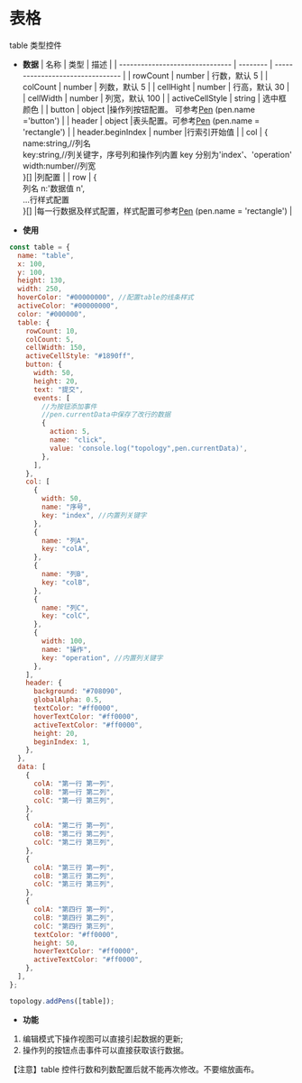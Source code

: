 # 表格

table 类型控件

- **数据**
  | 名称 | 类型 | 描述 |
  | ------------------------------- | -------- | -------------------------------- |
  | rowCount | number | 行数，默认 5 |
  | colCount | number | 列数，默认 5 |
  | cellHight | number | 行高，默认 30 |
  | cellWidth | number | 列宽，默认 100 |
  | activeCellStyle | string | 选中框颜色 |
  | button | object |操作列按钮配置。 可参考[Pen](/api/pen) \(pen.name ='button'\) |
  | header | object |表头配置。可参考[Pen](/api/pen) \(pen.name = 'rectangle'\) |
  | header.beginIndex | number |行索引开始值 |
  | col | {<br/> name:string,//列名 <br/>key:string,//列关键字，序号列和操作列内置 key 分别为'index'、'operation' <br/>width:number//列宽 <br/>}[] |列配置 |
  | row | { <br/> 列名 n:'数据值 n', <br/> ...行样式配置<br/> }[] |每一行数据及样式配置，样式配置可参考[Pen](/api/pen) \(pen.name = 'rectangle'\) |

- **使用**

```js
const table = {
  name: "table",
  x: 100,
  y: 100,
  height: 130,
  width: 250,
  hoverColor: "#00000000", //配置table的线条样式
  activeColor: "#00000000",
  color: "#000000",
  table: {
    rowCount: 10,
    colCount: 5,
    cellWidth: 150,
    activeCellStyle: "#1890ff",
    button: {
      width: 50,
      height: 20,
      text: "提交",
      events: [
        //为按钮添加事件
        //pen.currentData中保存了改行的数据
        {
          action: 5,
          name: "click",
          value: 'console.log("topology",pen.currentData)',
        },
      ],
    },
    col: [
      {
        width: 50,
        name: "序号",
        key: "index", //内置列关键字
      },
      {
        name: "列A",
        key: "colA",
      },
      {
        name: "列B",
        key: "colB",
      },
      {
        name: "列C",
        key: "colC",
      },
      {
        width: 100,
        name: "操作",
        key: "operation", //内置列关键字
      },
    ],
    header: {
      background: "#708090",
      globalAlpha: 0.5,
      textColor: "#ff0000",
      hoverTextColor: "#ff0000",
      activeTextColor: "#ff0000",
      height: 20,
      beginIndex: 1,
    },
  },
  data: [
    {
      colA: "第一行 第一列",
      colB: "第一行 第二列",
      colC: "第一行 第三列",
    },
    {
      colA: "第二行 第一列",
      colB: "第二行 第二列",
      colC: "第二行 第三列",
    },
    {
      colA: "第三行 第一列",
      colB: "第三行 第二列",
      colC: "第三行 第三列",
    },
    {
      colA: "第四行 第一列",
      colB: "第四行 第二列",
      colC: "第四行 第三列",
      textColor: "#ff0000",
      height: 50,
      hoverTextColor: "#ff0000",
      activeTextColor: "#ff0000",
    },
  ],
};

topology.addPens([table]);
```

- **功能**

1. 编辑模式下操作视图可以直接引起数据的更新;
2. 操作列的按钮点击事件可以直接获取该行数据。

【注意】table 控件行数和列数配置后就不能再次修改。不要缩放画布。
